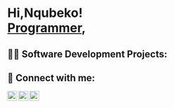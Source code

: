 <h1>Hi,Nqubeko! <br/><a href="https://github.com/Nqubeko08">Programmer</a>,
<h2>👨‍💻 Software Development Projects:</h2>




<h2> 🤳 Connect with me:</h2>

[<img align="left" alt="Nqubeko | Twitter" width="22px" src="https://cdn.jsdelivr.net/npm/simple-icons@v3/icons/twitter.svg" />][twitter]
[<img align="left" alt="Nqubeko | LinkedIn" width="22px" src="https://cdn.jsdelivr.net/npm/simple-icons@v3/icons/linkedin.svg" />][linkedin]
[<img align="left" alt="Nqubeko | Instagram" width="22px" src="https://cdn.jsdelivr.net/npm/simple-icons@v3/icons/instagram.svg" />][instagram]

[twitter]: https://twitter.com/Nqubeko08
[instagram]: https://www.instagram.com/Nqubeko08/
[linkedin]: https://linkedin.com/in/Nqubeko08

<!--
**Nqubeko08** is a ✨ _special_ ✨ repository because its `README.md` (this file) appears on your GitHub profile.

Here are some ideas to get you started:

- 🔭 I’m currently working on ...
- 🌱 I’m currently learning ...
- 👯 I’m looking to collaborate on ...
- 🤔 I’m looking for help with ...
- 💬 Ask me about ...
- 📫 How to reach me: ...
- 😄 Pronouns: ...
- ⚡ Fun fact: ...
-->
